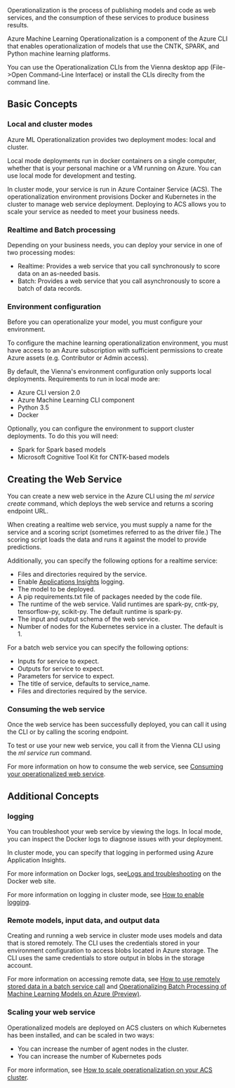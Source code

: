 Operationalization is the process of publishing models and code as web services, and the consumption of these services to produce business results.

Azure Machine Learning Operationalization is a component of the Azure CLI that enables operationalization of models that use the CNTK, SPARK, and Python machine learning platforms.

You can use the Operationalization CLIs from the Vienna desktop app (File->Open Command-Line Interface) or install the CLIs direclty from the command line.

## Basic Concepts

### Local and cluster modes 

Azure ML Operationalization provides two deployment modes: local and cluster.

Local mode deployments run in docker containers on a single computer, whether that is your personal machine or a VM running on Azure. You can use local mode for development and testing.

In cluster mode, your service is run in Azure Container Service (ACS). The operationalization environment provisions Docker and Kubernetes in the cluster to manage web service deployment. Deploying to ACS allows you to scale your service as needed to meet your business needs.

### Realtime and Batch processing 

Depending on your business needs, you can deploy your service in one of two processing modes:

* Realtime: Provides a web service that you call synchronously to score data on an as-needed basis.
* Batch: Provides a web service that you call asynchronously to score a batch of data records.

### Environment configuration

Before you can operationalize your model, you must configure your environment. 

To configure the machine learning operationalization environment, you must have access to an Azure subscription with sufficient permissions to create Azure assets (e.g. Contributor or Admin access).

By default, the Vienna's environment configuration only supports local deployments. Requirements to run in local mode are:

* Azure CLI version 2.0
* Azure Machine Learning CLI component
* Python 3.5
* Docker

Optionally, you can configure the environment to support cluster deployments. To do this you will need:

* Spark for Spark based models
* Microsoft Cognitive Tool Kit for CNTK-based models

## Creating the Web Service

You can create a new web service in the Azure CLI using the *ml service create* command, which deploys the web service and returns a scoring endpoint URL.

When creating a realtime web service, you must supply a name for the service and a scoring script (sometimes referred to as the driver file.) The scoring script loads the data and runs it against the model to provide predictions.

Additionally, you can specify the following options for a realtime service:

* Files and directories required by the service. 
* Enable [Applications Insights](https://docs.microsoft.com/en-us/azure/application-insights/) logging.
* The model to be deployed.
* A pip requirements.txt file of packages needed by the code file.
* The runtime of the web service. Valid runtimes are spark-py, cntk-py, tensorflow-py, scikit-py. The default runtime is spark-py.
* The input and output schema of the web service.
* Number of nodes for the Kubernetes service in a cluster.  The default is 1.

For a batch web service you can specify the following options:

* Inputs for service to expect.
* Outputs for service to expect.
* Parameters for service to expect.
* The title of service, defaults to service_name.
* Files and directories required by the service. 

### Consuming the web service

Once the web service has been successfully deployed, you can call it using the CLI or by calling the scoring endpoint.

To test or use your new web service, you call it from the Vienna CLI using the *ml service run* command.

For more information on how to consume the web service, see [Consuming your operationalized web service](consume-web-service.md).

## Additional Concepts				
	
### logging
You can troubleshoot your web service by viewing the logs. In local mode, you can inspect the Docker logs to diagnose issues with your deployment.

In cluster mode, you can specify that logging in performed using Azure Application Insights.

For more information on Docker logs, see[Logs and troubleshooting](https://docs.docker.com/docker-for-windows/troubleshoot/) on the Docker web site.

For more information on logging in cluster mode, see [How to enable logging](how-to-enable-logging.md).

### Remote models, input data, and output data

Creating and running a web service in cluster mode uses models and data that is stored remotely. The CLI uses the credentials stored in your environment configuration to access blobs located in Azure storage. The CLI uses the same credentials to store output in blobs in the storage account.

For more information on accessing remote data, see [How to use remotely stored data in a batch service call](how-to-use-remotely-stored-data-in-batch.md) and [Operationalizing Batch Processing of Machine Learning Models on Azure (Preview)](batch-processing.md).

### Scaling your web service

Operationalized models are deployed on ACS clusters on which Kubernetes has been installed, and can be scaled in two ways:

* You can increase the number of agent nodes in the cluster.
* You can increase the number of Kubernetes pods

For more information, see [How to scale operationalization on your ACS cluster](how-to-scale.md).
